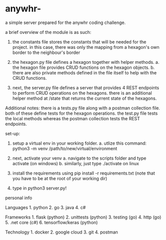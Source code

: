 # anywhr-
a simple server prepared for the anywhr coding challenge.

a brief overview of the module is as such: 

1. the constants file stores the constants that will be needed for the project. in this case, there was only the mapping from a hexagon's own border to the neighbour's border

2. the hexagon.py file defines a hexagon together with helper methods.
	a. the hexagon file provides CRUD functions on the hexagon objects. 
	b. there are also private methods defined in the file itself to help with the CRUD functions.

3. next, the server.py file defines a server that provides 4 REST endpoints to perform CRUD operations on the hexagons. there is an additional helper method at /state that returns the current state of the hexagons.

Additional notes: there is a tests.py file along with a postman collection file. both of these define tests for the hexagon operations. the test.py file tests the local methods whereas the postman collection tests the REST endpoints.

set-up:

1. setup a virtual env in your working folder.
	a. utlize this command: python3 -m venv /path/to/new/virtual/environment

2. next, activate your venv 
	a. navigate to the scripts folder and type activate (on windows) 
	b. similarly, just type ./activate on linux 

3. install the requirements using pip install -r requirements.txt (note that you have to be at the root of your working dir) 

4. type in python3 server.py!

personal info 

Languages
	1. python 
	2. go 
	3. java 
	4. c#

Frameworks
	1. flask (python) 
	2. unittests (python)
	3. testing (go) 
	4. http (go) 
	5. .net core (c#) 
	6. tensorflow/keras (python) 

Technology
	1. docker
	2. google cloud 
	3. git 
	4. postman 

